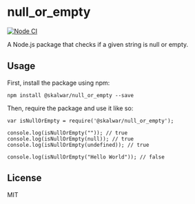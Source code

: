 # null_or_empty

[![Node CI](https://github.com/Iolanta26/null_or_empty/actions/workflows/main.yml/badge.svg)](https://github.com/Iolanta26/null_or_empty/actions/workflows/main.yml)


A Node.js package that checks if a given string is null or empty.

## Usage

First, install the package using npm:

    npm install @skalwar/null_or_empty --save

Then, require the package and use it like so:

    var isNullOrEmpty = require('@skalwar/null_or_empty');

    console.log(isNullOrEmpty("")); // true
    console.log(isNullOrEmpty(null)); // true
    console.log(isNullOrEmpty(undefined)); // true

    console.log(isNullOrEmpty("Hello World")); // false

## License

MIT
